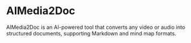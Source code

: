 # AIMedia2Doc
AIMedia2Doc is an AI-powered tool that converts any video or audio into structured documents, supporting Markdown and mind map formats.
